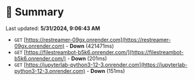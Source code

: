 # 📖 Summary
Last updated: **5/31/2024, 9:06:43 AM**

- `GET` [https://restreamer-09gx.onrender.com](https://restreamer-09gx.onrender.com) - **Down** (421471ms)
- `GET` [https://filestreambot-b5k6.onrender.com/](https://filestreambot-b5k6.onrender.com/) - **Down** (201ms)
- `GET` [https://jupyterlab-python3-12-3.onrender.com](https://jupyterlab-python3-12-3.onrender.com) - **Down** (151ms)
